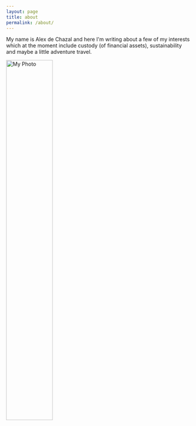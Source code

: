 ```yaml
---
layout: page
title: about
permalink: /about/
---
```


My name is Alex de Chazal and here I'm writing about a few of my interests which at the moment include custody (of financial assets), sustainability and maybe a little adventure travel.  

<img src="{{ '/assets/images/25 Alex de Chazal-102.jpg' | relative_url }}" alt="My Photo" style="width:50%;">

